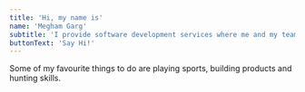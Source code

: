 ```yaml
---
title: 'Hi, my name is'
name: 'Megham Garg'
subtitle: 'I provide software development services where me and my team help small startups bring their ideas to life, and help them launch the MVP within 1 year.'
buttonText: 'Say Hi!'
---
```


Some of my favourite things to do are playing sports, building products and hunting skills.
